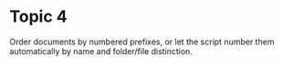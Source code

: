 # Topic 4

Order documents by numbered prefixes, or let the script number them automatically by name and folder/file distinction.
